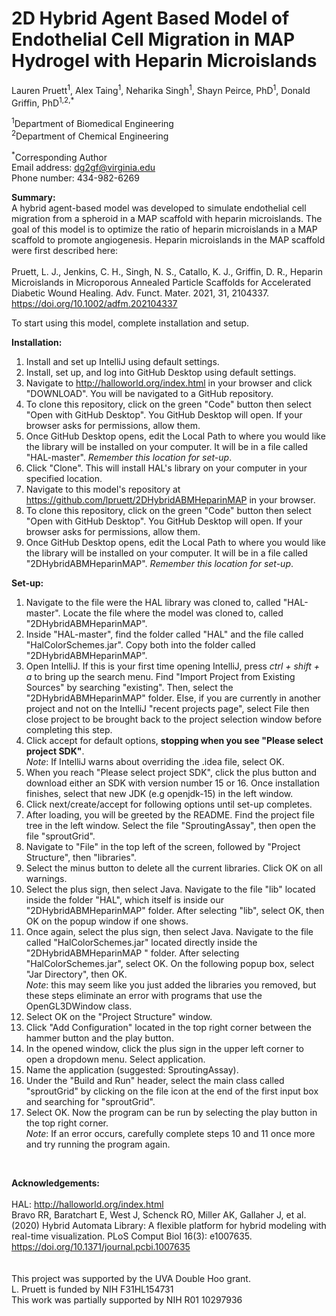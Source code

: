 # 2D Hybrid Agent Based Model of Endothelial Cell Migration in MAP Hydrogel with Heparin Microislands

Lauren Pruett<sup>1</sup>, Alex Taing<sup>1</sup>, Neharika Singh<sup>1</sup>, Shayn Peirce, PhD<sup>1</sup>, Donald Griffin, PhD<sup>1,2,*</sup>

<sup>1</sup>Department of Biomedical Engineering<br>
<sup>2</sup>Department of Chemical Engineering

<sup>*</sup>Corresponding Author<br>
Email address: dg2gf@virginia.edu <br>
Phone number: 434-982-6269<br>

<b>Summary:</b> <br>
A hybrid agent-based model was developed to simulate endothelial cell migration from a spheroid in a MAP scaffold with heparin microislands. 
The goal of this model is to optimize the ratio of heparin microislands in a MAP scaffold to promote angiogenesis. 
Heparin microislands in the MAP scaffold were first described here: <br><br>
Pruett, L. J., Jenkins, C. H., Singh, N. S., Catallo, K. J., Griffin, D. R., Heparin Microislands in Microporous 
Annealed Particle Scaffolds for Accelerated Diabetic Wound Healing. Adv. Funct. Mater. 2021, 31, 2104337. https://doi.org/10.1002/adfm.202104337

To start using this model, complete installation and setup.

<b>Installation:</b>
1) Install and set up IntelliJ using default settings. 
2) Install, set up, and log into GitHub Desktop using default settings.
3) Navigate to http://halloworld.org/index.html in your browser and click "DOWNLOAD". You will be navigated to a GitHub repository.
4) To clone this repository, click on the green "Code" button then select "Open with GitHub Desktop".  You GitHub Desktop will open.  If your browser asks for permissions, allow them.
5) Once GitHub Desktop opens, edit the Local Path to where you would like the library will be installed on your computer. It will be in a file called "HAL-master". _Remember this location for set-up_.
6) Click "Clone". This will install HAL's library on your computer in your specified location.
7) Navigate to this model's repository at https://github.com/lpruett/2DHybridABMHeparinMAP in your browser.
8) To clone this repository, click on the green "Code" button then select "Open with GitHub Desktop".  You GitHub Desktop will open.  If your browser asks for permissions, allow them.
9) Once GitHub Desktop opens, edit the Local Path to where you would like the library will be installed on your computer. It will be in a file called "2DHybridABMHeparinMAP". _Remember this location for set-up_.

<b>Set-up:</b>

1) Navigate to the file were the HAL library was cloned to, called "HAL-master". Locate the file where the model was cloned to, called "2DHybridABMHeparinMAP".
2) Inside "HAL-master", find the folder called "HAL" and the file called "HalColorSchemes.jar". Copy both into the folder called "2DHybridABMHeparinMAP".
3) Open IntelliJ. If this is your first time opening IntelliJ, press _ctrl + shift + a_ to bring up the search menu. Find "Import Project from Existing Sources" by searching "existing". Then, select the "2DHybridABMHeparinMAP" folder. Else, if you are currently in another project and not on the IntelliJ "recent projects page", select File then close project to be brought back to the project selection window before completing this step.
4) Click accept for default options, <b>stopping when you see "Please select project SDK"</b>. <br> _Note_: If IntelliJ warns about overriding the .idea file, select OK.
5) When you reach "Please select project SDK", click the plus button and download either an SDK with version number 15 or 16.  Once installation finishes, select that new JDK (e.g openjdk-15) in the left window.
6) Click next/create/accept for following options until set-up completes.
7) After loading, you will be greeted by the README. Find the project file tree in the left window.  Select the file "SproutingAssay", then open the file "sproutGrid".
8) Navigate to "File" in the top left of the screen, followed by "Project Structure", then "libraries".
9) Select the minus button to delete all the current libraries. Click OK on all warnings.
10) Select the plus sign, then select Java. Navigate to the file "lib" located inside the folder "HAL", which itself is inside our "2DHybridABMHeparinMAP" folder.  After selecting "lib", select OK, then OK on the popup window if one shows.
11) Once again, select the plus sign, then select Java. Navigate to the file called "HalColorSchemes.jar" located directly inside the "2DHybridABMHeparinMAP " folder. After selecting "HalColorSchemes.jar", select OK.  On the following popup box, select "Jar Directory", then OK. <br>
   _Note_: this may seem like you just added the libraries you removed, but these steps eliminate an error with programs that use the OpenGL3DWindow class.
12) Select OK on the "Project Structure" window.
13) Click "Add Configuration" located in the top right corner between the hammer button and the play button.
14) In the opened window, click the plus sign in the upper left corner to open a dropdown menu. Select application.
15) Name the application (suggested: SproutingAssay).
16) Under the "Build and Run" header, select the main class called "sproutGrid" by clicking on the file icon at the end of the first input box and searching for "sproutGrid".
17) Select OK. Now the program can be run by selecting the play button in the top right corner. <br>
_Note_: If an error occurs, carefully complete steps 10 and 11 once more and try running the program again.

<br>

<b>Acknowledgements:</b> <br><br>
HAL: http://halloworld.org/index.html <br>
Bravo RR, Baratchart E, West J, Schenck RO, Miller AK, Gallaher J, et al. (2020) Hybrid Automata Library: A flexible platform for hybrid modeling with real-time visualization. PLoS Comput Biol 16(3): e1007635. https://doi.org/10.1371/journal.pcbi.1007635 
<br>
<br>
<br>
This project was supported by the UVA Double Hoo grant. <br>
L. Pruett is funded by NIH F31HL154731<br>
This work was partially supported by NIH R01 10297936<br>
